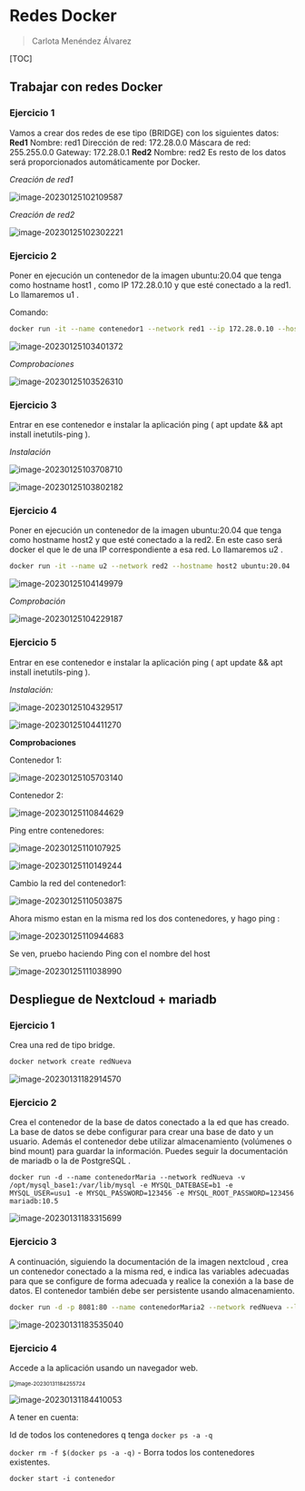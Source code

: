 # Redes Docker



> Carlota Menéndez Álvarez



[TOC]



## Trabajar con redes Docker

### Ejercicio 1

Vamos a crear dos redes de ese tipo (BRIDGE) con los siguientes datos:
**Red1**
Nombre: red1
Dirección de red: 172.28.0.0
Máscara de red: 255.255.0.0
Gateway: 172.28.0.1
**Red2**
Nombre: red2
Es resto de los datos será proporcionados automáticamente por Docker.



*Creación de red1*

![image-20230125102109587](Imagenes/image-20230125102109587.png)

*Creación de red2*

![image-20230125102302221](Imagenes/image-20230125102302221.png)



### Ejercicio 2

 Poner en ejecución un contenedor de la imagen ubuntu:20.04 que tenga como hostname
host1 , como IP 172.28.0.10 y que esté conectado a la red1. Lo llamaremos u1 .



Comando: 

```sh
docker run -it --name contenedor1 --network red1 --ip 172.28.0.10 --hostname host1 ubuntu:20.04
```



![image-20230125103401372](Imagenes/image-20230125103401372.png)

*Comprobaciones*

![image-20230125103526310](Imagenes/image-20230125103526310.png)



### Ejercicio 3

Entrar en ese contenedor e instalar la aplicación ping ( apt update && apt install
inetutils-ping ).

*Instalación*

![image-20230125103708710](Imagenes/image-20230125103708710.png)



![image-20230125103802182](Imagenes/image-20230125103802182.png)





### Ejercicio 4

Poner en ejecución un contenedor de la imagen ubuntu:20.04 que tenga como hostname
host2 y que esté conectado a la red2. En este caso será docker el que le de una IP correspondiente
a esa red. Lo llamaremos u2 .

```sh
docker run -it --name u2 --network red2 --hostname host2 ubuntu:20.04
```



![image-20230125104149979](Imagenes/image-20230125104149979.png)

*Comprobación*

![image-20230125104229187](Imagenes/image-20230125104229187.png)



### Ejercicio 5

 Entrar en ese contenedor e instalar la aplicación ping ( apt update && apt install
inetutils-ping ).

*Instalación:*

![image-20230125104329517](Imagenes/image-20230125104329517.png)

![image-20230125104411270](Imagenes/image-20230125104411270.png)



**Comprobaciones**



Contenedor 1:

![image-20230125105703140](Imagenes/image-20230125105703140.png)

Contenedor 2:

![image-20230125110844629](Imagenes/image-20230125110844629.png)



Ping entre contenedores:

![image-20230125110107925](Imagenes/image-20230125110107925.png)

![image-20230125110149244](Imagenes/image-20230125110149244.png)



Cambio la red del contenedor1:

![image-20230125110503875](Imagenes/image-20230125110503875.png)

Ahora mismo estan en la misma red los dos contenedores,  y hago ping :

![image-20230125110944683](Imagenes/image-20230125110944683.png)

Se ven, pruebo haciendo Ping con el nombre del host

![image-20230125111038990](Imagenes/image-20230125111038990.png)











## Despliegue de Nextcloud + mariadb

### Ejercicio 1

Crea una red de tipo bridge.

```sh
docker network create redNueva
```



![image-20230131182914570](Imagenes/image-20230131182914570.png)

### Ejercicio 2

Crea el contenedor de la base de datos conectado a la ed que has creado. La base de datos se debe
configurar para crear una base de dato y un usuario. Además el contenedor debe utilizar
almacenamiento (volúmenes o bind mount) para guardar la información. Puedes seguir la
documentación de mariadb o la de PostgreSQL .

```shell
docker run -d --name contenedorMaria --network redNueva -v /opt/mysql_base1:/var/lib/mysql -e MYSQL_DATEBASE=b1 -e MYSQL_USER=usu1 -e MYSQL_PASSWORD=123456 -e MYSQL_ROOT_PASSWORD=123456  mariadb:10.5
```



![image-20230131183315699](Imagenes/image-20230131183315699.png)



### Ejercicio 3

A continuación, siguiendo la documentación de la imagen nextcloud , crea un contenedor conectado a
la misma red, e indica las variables adecuadas para que se configure de forma adecuada y realice la
conexión a la base de datos. El contenedor también debe ser persistente usando almacenamiento.

```sh
docker run -d -p 8081:80 --name contenedorMaria2 --network redNueva --link contenedorMaria -v nextcloud:/var/www/html nextcloud
```





<img src="../../../AppData/Roaming/Typora/typora-user-images/image-20230131183535040.png" alt="image-20230131183535040" style="zoom:100%;" />





### Ejercicio 4

Accede a la aplicación usando un navegador web.

<img src="Imagenes/image-20230131184255724.png" alt="image-20230131184255724" style="zoom:67%;" />

![image-20230131184410053](Imagenes/image-20230131184410053.png)





A tener en cuenta:

Id de todos los contenedores q tenga `docker ps -a -q`

`docker rm -f $(docker ps -a -q)` - Borra todos los contenedores existentes.

`docker start -i contenedor`

